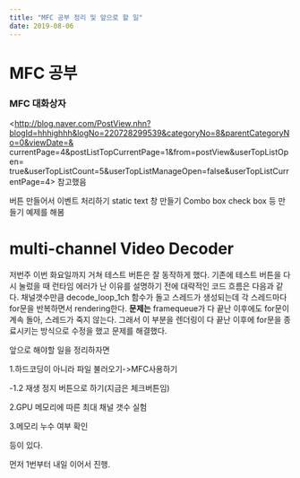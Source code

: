 ```yaml
---
title: "MFC 공부 정리 및 앞으로 할 일"
date: 2019-08-06
---
```

MFC 공부
==========================
### MFC 대화상자
<http://blog.naver.com/PostView.nhn?blogId=hhhighhh&logNo=220728299539&categoryNo=8&parentCategoryNo=0&viewDate=&  currentPage=4&postListTopCurrentPage=1&from=postView&userTopListOpen=  true&userTopListCount=5&userTopListManageOpen=false&userTopListCurrentPage=4>
참고했음

버튼 만들어서 이벤트 처리하기
static text 창 만들기
Combo box
check box 등
만들기 예제를 해봄

multi-channel Video Decoder
=========================
저번주 이번 화요일까지 거쳐 테스트 버튼은 잘 동작하게 했다.
기존에 테스트 버튼을 다시 눌렀을 때 런타임 에러가 난 이유를 설명하기 전에 대략적인 코드 흐름은 다음과 같다.
채널갯수만큼 decode_loop_1ch 함수가 돌고 스레드가 생성되는데 각 스레드마다 for문을 반복하면서 rendering한다.
**문제는** framequeue가 다 끝난 이후에도 for문이 계속 돌아, 스레드가 죽지 않는다. 
그래서 이 부분을 렌더링이 다 끝난 이후에 for문을 종료시키는 방식으로 수정을 했고 문제를 해결했다.

앞으로 해야할 일을 정리하자면

1.하드코딩이 아니라 파일 불러오기->MFC사용하기

  -1.2 재생 정지 버튼으로 하기(지금은 체크버튼임)
  
2.GPU 메모리에 따른 최대 채널 갯수 실험

3.메모리 누수 여부 확인

등이 있다.

먼저 1번부터 내일 이어서 진행.
